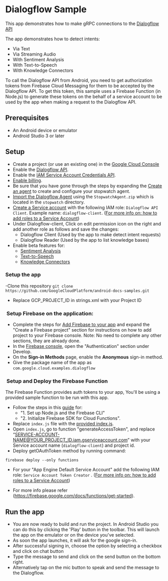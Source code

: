 # Dialogflow Sample

This app demonstrates how to make gRPC connections to the [Dialogflow API](https://cloud.google.com/dialogflow-enterprise/)

The app demonstrates how to detect intents:
- Via Text
- Via Streaming Audio
- With Sentiment Analysis
- With Text-to-Speech
- With Knowledge Connectors

To call the Dialogflow API from Android, you need to get authorization tokens from Firebase Cloud Messaging for them to be accepted by the Dialogflow API. To get this token, this sample uses a Firebase Function (in Node.js) to generate these tokens on the behalf of a service account to be used by the app when making a request to the Dialogflow API.

## Prerequisites
- An Android device or emulator
- Android Studio 3 or later

## Setup
- Create a project (or use an existing one) in the [Google Cloud Console][cloud-console]
- Enable the [Dialogflow API](https://console.cloud.google.com/apis/library/dialogflow.googleapis.com).
- Enable the [IAM Service Account Credentials API](https://pantheon.corp.google.com/apis/library/iamcredentials.googleapis.com).
- [Enable billing][billing].
- Be sure that you have gone through the steps by expanding the [Create an agent](https://cloud.google.com/dialogflow-enterprise/docs/quickstart-console#create-an-agent) to create and configure your stopwatch agent.
- [Import the Dialogflow Agent](https://dialogflow.com/docs/agents/export-import-restore#import) using the `StopwatchAgent.zip` which is located in the `stopwatch` directory. 
- [Create a Service account](https://cloud.google.com/iam/docs/creating-managing-service-accounts) with the following IAM role: `Dialogflow API Client`. Example name: `dialogflow-client`. ([For more info on: how to add roles to a Service Account](https://cloud.google.com/iam/docs/granting-roles-to-service-accounts#granting_access_to_a_service_account_for_a_resource))
- Under Dialogflow-client, Click on edit permission icon on the right and add another role as follows and save the changes:
  - Dialogflow Client (Used by the app to make detect intent requests)
  - Dialogflow Reader (Used by the app to list knowledge bases)
- Enable beta features for:
  - [Sentiment Analysis](https://cloud.google.com/dialogflow-enterprise/docs/sentiment#enable_beta_features)
  - [Text-to-Speech](https://cloud.google.com/dialogflow-enterprise/docs/detect-intent-tts#enable_beta_features)
  - [Knowledge Connectors](https://cloud.google.com/dialogflow-enterprise/docs/knowledge-connectors#enable_beta_features)

### Setup the app
-Clone this repository `git clone https://github.com/GoogleCloudPlatform/android-docs-samples.git`
- Replace GCP_PROJECT_ID in strings.xml with your Project ID

###  Setup Firebase on the application:
- Complete the steps for [Add Firebase to your app](https://firebase.google.com/docs/android/setup) and expand the "Create a Firebase project" section for instructions on how to add project to your Firebase console. Note: No need to complete any other sections, they are already done. 
- In the [Firebase console](https://console.firebase.google.com/), open the "Authentication" section under Develop.
- On the **Sign-in Methods** page, enable the **Anonymous** sign-in method.
- Give the package name of the app as `com.google.cloud.examples.dialogflow`

###  Setup and Deploy the Firebase Function 
The Firebase Function provides auth tokens to your app, You'll be using a provided sample function to be run with this app.

- Follow the steps in this [guide](https://firebase.google.com/docs/functions/get-started) for: 
  - "1. Set up Node.js and the Firebase CLI"
  - "2. Initialize Firebase SDK for Cloud Functions". 
- Replace `index.js` file with the [provided index.js](https://github.com/GoogleCloudPlatform/nodejs-docs-samples/blob/master/functions/tokenservice/functions/index.js).
- Open `index.js`, go to function "generateAccessToken", and replace “SERVICE-ACCOUNT-NAME@YOUR_PROJECT_ID.iam.gserviceaccount.com” with your Service account name (`dialogflow-client`) and project id. 
- Deploy getOAuthToken method by running command:
```
firebase deploy --only functions
```
- For your "App Engine Default Service Account" add the following IAM role: `Service Account Token Creator` . ([For more info on: how to add roles to a Service Account](https://cloud.google.com/iam/docs/granting-roles-to-service-accounts#granting_access_to_a_service_account_for_a_resource))

- For more info please refer (https://firebase.google.com/docs/functions/get-started).

## Run the app
- You are now ready to build and run the project. In Android Studio you can do this by clicking the 'Play' button in the toolbar. This will launch the app on the emulator or on the device you've selected. 
- As soon the app launches, it will ask for the google sign-in.
- After successful signing in, choose the option by selecting a checkbox and click on chat button
- Type the message to send and click on the send button on the bottom right.
- Alternatively tap on the mic button to speak and send the message to the Dialogflow.


[cloud-console]: https://console.cloud.google.com
[git]: https://git-scm.com/
[android-studio]: https://developer.android.com/studio
[billing]: https://console.cloud.google.com/billing?project=_
[Firebase]: https://firebase.google.com/
